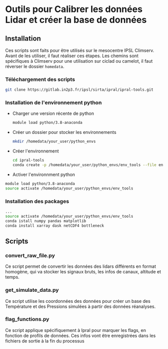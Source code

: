 # Outils pour Calibrer les données Lidar et créer la base de données

## Installation

Ces scripts sont faits pour être utilisés sur le mesocentre IPSL Climserv. Avant de les utiliser, il faut réaliser ces étapes. Les chemins sont spécifiques à Climserv pour une utilisation sur ciclad ou camelot, il faut réverser le dossier `homedata`.

### Téléchargement des scripts

```bash
git clone https://gitlab.in2p3.fr/ipsl/sirta/ipral/ipral-tools.git
```

### Installation de l'environnement python

- Charger une version récente de python

    ```bash
    module load python/3.8-anaconda
    ```

- Créer un dossier pour stocker les environnements

    ```bash
    mkdir /homedata/your_user/python_envs
    ```

- Créer l'environnement

    ```bash
    cd ipral-tools
    conda create -p /homedata/your_user/python_envs/env_tools --file environment.yml python=3.8 xarray=
    ```

- Activer l'environnment python

```bash
module load python/3.8-anaconda
source activate /homedata/your_user/python_envs/env_tools
```

### Installation des packages 

```bash
...
source activate /homedata/your_user/python_envs/env_tools
conda istall numpy pandas matplotlib
conda install xarray dask netCDF4 bottleneck
```

## Scripts

### convert_raw_file.py

Ce script permet de convertir les données des lidars différents en format homogène, qui va stocker les signaux bruts, les infos de canaux, altitude et temps. 

### get_simulate_data.py

Ce script utilise les coordonnées des données pour créer un base des Température et des Pressions simulées à partir des données réanalyses. 

### flag_functions.py

Ce script applique spécifiquement à Ipral pour marquer les flags, en fonction de profils de données. Ces infos vont être enregistrées dans les fichiers de sortie à la fin du processus


